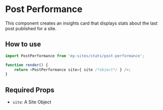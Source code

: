 # Post Performance

This component creates an insights card that displays stats about the last post published for a site.

## How to use

```js
import PostPerformance from 'my-sites/stats/post-performance';

function render() {
	return <PostPerformance site={ site /*object*/ } />;
}
```

## Required Props

- `site`: A Site Object
